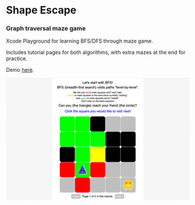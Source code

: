 # Shape Escape
### Graph traversal maze game

Xcode Playground for learning BFS/DFS through maze game.

Includes tutorial pages for both algorithms, with extra mazes at the end for practice.

Demo [here](https://www.youtube.com/watch?v=nSTv48n1BOo).

![Alt text](/screenshot.png?raw=true "Screenshot")
